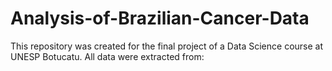 # Analysis-of-Brazilian-Cancer-Data
This repository was created for the final project of a Data Science course at UNESP Botucatu. 
All data were extracted from: 
